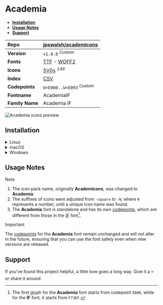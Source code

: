 # Academia

- [**Installation**](#installation)
- [**Usage Notes**](#usage-notes)
- [**Support**](#support)

| **Repo**        | [jpswalsh/academicons](https://github.com/jpswalsh/academicons)                                                                                                                 |
| :-------------- | :------------------------------------------------------------------------------------------------------------------------------------------------------------------------------ |
| **Version**     | `v1.0.0` <sup>_Custom_</sup>                                                                                                                                                    |
| **Fonts**       | [TTF](https://raw.githubusercontent.com/iconicFonts/if/main/fonts/TTF/Academia.ttf) - [WOFF2](https://raw.githubusercontent.com/iconicFonts/if/main/fonts/WOFF2/Academia.woff2) |
| **Icons**       | [SVGs](https://github.com/iconicFonts/if/tree/main/packs/Academia/svgs) <sup>_149_</sup>                                                                                        |
| **Index**       | [CSV](https://github.com/iconicFonts/if/blob/main/indices/Academia.csv)                                                                                                         |
| **Codepoints**  | `U+E000..U+E093` <sup>_Custom_</sup>                                                                                                                                            |
| **Fontname**    | AcademiaIF                                                                                                                                                                      |
| **Family Name** | Academia IF                                                                                                                                                                     |

<picture>
  <source media="(prefers-color-scheme: dark)" srcset="https://raw.githubusercontent.com/iconicFonts/if/main/imgs/Academia_dark.png">
  <img alt="Academia icons preview" src="https://raw.githubusercontent.com/iconicFonts/if/main/imgs/Academia_light.png">
</picture>

## Installation

<details>

<summary>Linux</summary>

```sh
curl -o ~/.local/share/fonts/Academia.ttf https://raw.githubusercontent.com/iconicFonts/if/main/fonts/TTF/Academia.ttf
```

Refresh font cache:

```sh
fc-cache -f ~/.local/share/fonts
```

</details>

<details>

<summary>macOS</summary>

```sh
curl -o ~/Library/Fonts/Academia.ttf https://raw.githubusercontent.com/iconicFonts/if/main/fonts/TTF/Academia.ttf
```

</details>

<details>

<summary>Windows</summary>

```sh
curl -o C:\Windows\Fonts\Academia.ttf https://raw.githubusercontent.com/iconicFonts/if/main/fonts/TTF/Academia.ttf
```

</details>

## Usage Notes

> [!NOTE]
>
> 1. The icon pack name, originally **Academicons**, was changed to **Academia**.
> 2. The suffixes of icons were adjusted from `-square` to `-N`, where `N` represents a number, until a unique icon name was found.
> 3. The **Academia** font is standalone and has its own [codepoints](https://github.com/iconicFonts/if/blob/main/indices/Academia.csv), which are different from those in the [IF](https://github.com/iconicFonts/if/blob/main/indices/if.csv) font[^1].

> [!IMPORTANT]  
> The [codepoints](https://github.com/iconicFonts/if/blob/main/indices/Academia.csv) for the **Academia** font remain unchanged and will not alter in the future, ensuring that you can use the font safely even when new versions are released.

## Support

If you've found this project helpful, a little love goes a long way. Give it a :star: or share it around.

[^1]: The first glyph for the **Academia** font starts from codepoint `E000`, while for the **IF** font, it starts from `F73EF`.

